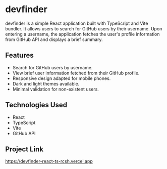 # devfinder

 devfinder is a simple React application built with TypeScript and Vite bundler. It allows users to search for GitHub users by their username. Upon entering a username, the application fetches the user's profile information from GitHub API and displays a brief summary.

## Features

- Search for GitHub users by username.
- View brief user information fetched from their GitHub profile.
- Responsive design adapted for mobile phones.
- Dark and light themes available.
- Minimal validation for non-existent users.

## Technologies Used

- React
- TypeScript
- Vite
- GitHub API

## Project Link
https://devfinder-react-ts-rcsh.vercel.app